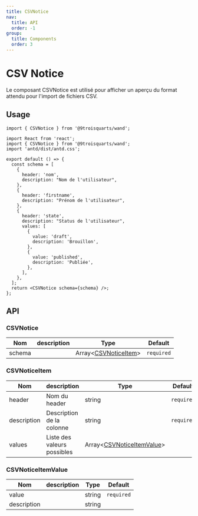 ```yaml
---
title: CSVNotice
nav:
  title: API
  order: -1
group:
  title: Components
  order: 3
---
```


# CSV Notice

Le composant CSVNotice est utilisé pour afficher un aperçu du format attendu pour l'import de fichiers CSV.

## Usage

```tsx | pure
import { CSVNotice } from '@9troisquarts/wand';
```

```tsx
import React from 'react';
import { CSVNotice } from '@9troisquarts/wand';
import 'antd/dist/antd.css';

export default () => {
  const schema = [
    {
      header: 'nom',
      description: "Nom de l'utilisateur",
    },
    {
      header: 'firstname',
      description: "Prénom de l'utilisateur",
    },
    {
      header: 'state',
      description: "Status de l'utilisateur",
      values: [
        {
          value: 'draft',
          description: 'Brouillon',
        },
        {
          value: 'published',
          description: 'Publiée',
        },
      ],
    },
  ];
  return <CSVNotice schema={schema} />;
};
```

## API


### CSVNotice

| Nom | description | Type | Default |
|---|---|---|---|
| schema |   | Array<[CSVNoticeItem](/api/csv#csvnoticeitem)> | ```required``` |


### CSVNoticeItem

| Nom | description | Type | Default |
|---|---|---|---|
| header | Nom du header | string | ```required``` |
| description  | Description de la colonne | string | ```required``` |
| values  | Liste des valeurs possibles | Array<[CSVNoticeItemValue](/api/csv#csvnoticeitemvalue)> |  |

### CSVNoticeItemValue
| Nom | description | Type | Default |
|---|---|---|---|
| value |  | string | ```required``` |
| description |  | string |  |

